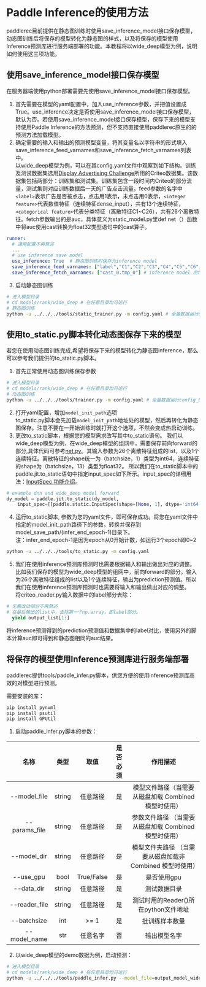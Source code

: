 # Paddle Inference的使用方法
paddlerec目前提供在静态图训练时使用save_inference_model接口保存模型，动态图训练后将保存的模型转化为静态图的样式，以及将保存的模型使用Inference预测库进行服务端部署的功能。本教程将以wide_deep模型为例，说明如何使用这三项功能。  

## 使用save_inference_model接口保存模型
在服务器端使用python部署需要先使用save_inference_model接口保存模型。  
1. 首先需要在模型的yaml配置中，加入use_inference参数，并把值设置成True。use_inference决定是否使用save_inference_model接口保存模型，默认为否。若使用save_inference_model接口保存模型，保存下来的模型支持使用Paddle Inference的方法预测，但不支持直接使用paddlerec原生的的预测方法加载模型。  
2. 确定需要的输入和输出的预测模型变量，将其变量名以字符串的形式填入save_inference_feed_varnames和save_inference_fetch_varnames列表中。  
以wide_deep模型为例，可以在其config.yaml文件中观察到如下结构。训练及测试数据集选用[Display Advertising Challenge](https://www.kaggle.com/c/criteo-display-ad-challenge/)所用的Criteo数据集。该数据集包括两部分：训练集和测试集。训练集包含一段时间内Criteo的部分流量，测试集则对应训练数据后一天的广告点击流量。feed参数的名字中```<label>```表示广告是否被点击，点击用1表示，未点击用0表示，```<integer feature>```代表数值特征（连续特征dense_input），共有13个连续特征，```<categorical feature>```代表分类特征（离散特征C1~C26），共有26个离散特征。fetch参数输出的是auc，具体意义为static_model.py里def net（）函数中将auc使用cast转换为float32类型语句中的cast算子。  
```yaml
runner:
  # 通用配置不再赘述
  ...
  # use inference save model
  use_inference: True  # 静态图训练时保存为inference model
  save_inference_feed_varnames: ["label","C1","C2","C3","C4","C5","C6","C7","C8","C9","C10","C11","C12","C13","C14","C15","C16","C17","C18","C19","C20","C21","C22","C23","C24","C25","C26","dense_input"] # inference model 的feed参数的名字
  save_inference_fetch_varnames: ["cast_0.tmp_0"] # inference model 的fetch参数的名字
```
3. 启动静态图训练
```bash
# 进入模型目录
# cd models/rank/wide_deep # 在任意目录均可运行
# 静态图训练
python -u ../../../tools/static_trainer.py -m config.yaml # 全量数据运行config_bigdata.yaml 
```

## 使用to_static.py脚本转化动态图保存下来的模型
若您在使用动态图训练完成,希望将保存下来的模型转化为静态图inference，那么可以参考我们提供的to_static.py脚本。
1. 首先正常使用动态图训练保存参数
```bash
# 进入模型目录
# cd models/rank/wide_deep # 在任意目录均可运行
# 动态图训练
python -u ../../../tools/trainer.py -m config.yaml # 全量数据运行config_bigdata.yaml 
```
2. 打开yaml配置，增加`model_init_path`选项  
to_static.py脚本会先加载`model_init_path`地址处的模型，然后再转化为静态图保存。注意不要在一开始训练时就打开这个选项，不然会变成热启动训练。
3. 更改to_static脚本，根据您的模型需求改写其中to_static语句。
我们以wide_deep模型为例，在wide_deep模型的组网中，需要保存前向forward的部分,具体代码可参考[net.py](https://github.com/PaddlePaddle/PaddleRec/blob/master/models/rank/wide_deep/net.py)。其输入参数为26个离散特征组成的list，以及1个连续特征。离散特征的shape统一为（batchsize，1）类型为int64，连续特征的shape为（batchsize，13）类型为float32。
所以我们在to_static脚本中的paddle.jit.to_static语句中指定input_spec如下所示。input_spec的详细用法：[InputSpec 功能介绍](https://www.paddlepaddle.org.cn/documentation/docs/zh/guides/04_dygraph_to_static/input_spec_cn.html)。
```python
# example dnn and wide_deep model forward
dy_model = paddle.jit.to_static(dy_model,
    input_spec=[[paddle.static.InputSpec(shape=[None, 1], dtype='int64') for jj in range(26)], paddle.static.InputSpec(shape=[None, 13], dtype='float32')])
```
4. 运行to_static脚本, 参数为您的yaml文件，即可保存成功。将您在yaml文件中指定的model_init_path路径下的参数，转换并保存到model_save_path/(infer_end_epoch-1)目录下。  
注：infer_end_epoch-1是因为epoch从0开始计数，如运行3个epoch即0~2
```bash
python -u ../../../tools/to_static.py -m config.yaml
```
5. 我们在使用inference预测库预测时也需要根据输入和输出做出对应的调整。比如我们保存的模型为wide_deep模型的组网中，前向forward的部分。输入为26个离散特征组成的list以及1个连续特征，输出为prediction预测值。所以我们在使用inference预测库预测时也需要将输入和输出做出对应的调整。  
将criteo_reader.py输入数据中的label部分去除：  
```python
# 无需改动部分不再赘述
# 在最后输出的list中，去除第一个np.array，即label部分。
  yield output_list[1:]
```
将inference预测得到的prediction预测值和数据集中的label对比，使用另外的脚本计算auc即可得到和静态图相同的auc结果。

## 将保存的模型使用Inference预测库进行服务端部署
paddlerec提供tools/paddle_infer.py脚本，供您方便的使用inference预测库高效的对模型进行预测。  

需要安装的库：
```bash
pip install pynvml
pip install psutil
pip install GPUtil
```

1. 启动paddle_infer.py脚本的参数：

|        名称         |    类型    |             取值             | 是否必须 |                               作用描述                               |
| :-----------------: | :-------: | :--------------------------: | :-----: | :------------------------------------------------------------------: |
|       --model_file        |    string    |       任意路径         |    是    |                            模型文件路径（当需要从磁盘加载 Combined 模型时使用）                           |
|       --params_file        |    string    |       任意路径         |    是    |                            参数文件路径 （当需要从磁盘加载 Combined 模型时使用）                           |
|       --model_dir        |    string    |       任意路径         |    是    |                            模型文件夹路径 （当需要从磁盘加载非 Combined 模型时使用）                           |
|       --use_gpu        |    bool    |       True/False         |    是    |                            是否使用gpu                            |
|       --data_dir        |    string    |       任意路径         |    是    |                            测试数据目录                            |
|       --reader_file        |    string    |       任意路径         |    是    |                          测试时用的Reader()所在python文件地址                            |
|       --batchsize        |    int    |       >= 1         |    是    |                            批训练样本数量                            |
|       --model_name        |    str    |       任意名字         |    否    |                            输出模型名字                            |

2. 以wide_deep模型的demo数据为例，启动预测：
```bash
# 进入模型目录
# cd models/rank/wide_deep # 在任意目录均可运行
python -u ../../../tools/paddle_infer.py --model_file=output_model_wide_deep/2/rec_inference.pdmodel --params_file=output_model_wide_deep/2/rec_inference.pdiparams --use_gpu=False --data_dir=data/sample_data/train --reader_file=criteo_reader.py --batchsize=5
```
